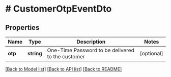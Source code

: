 # # CustomerOtpEventDto

## Properties

Name | Type | Description | Notes
------------ | ------------- | ------------- | -------------
**otp** | **string** | One-Time Password to be delivered to the customer | [optional]

[[Back to Model list]](../../README.md#models) [[Back to API list]](../../README.md#endpoints) [[Back to README]](../../README.md)
